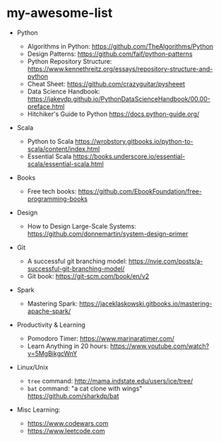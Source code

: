 # my-awesome-list

- Python    
    - Algorithms in Python: https://github.com/TheAlgorithms/Python
    - Design Patterns: https://github.com/faif/python-patterns
    - Python Repository Structure: https://www.kennethreitz.org/essays/repository-structure-and-python
    - Cheat Sheet: https://github.com/crazyguitar/pysheeet
    - Data Science Handbook: https://jakevdp.github.io/PythonDataScienceHandbook/00.00-preface.html
    - Hitchiker's Guide to Python https://docs.python-guide.org/

- Scala
    - Python to Scala https://wrobstory.gitbooks.io/python-to-scala/content/index.html
    - Essential Scala https://books.underscore.io/essential-scala/essential-scala.html
    
- Books
    - Free tech books: https://github.com/EbookFoundation/free-programming-books
  
- Design
    - How to Design Large-Scale Systems: https://github.com/donnemartin/system-design-primer
 
- Git
    - A successful git branching model: https://nvie.com/posts/a-successful-git-branching-model/
    - Git book: https://git-scm.com/book/en/v2
 
- Spark
    - Mastering Spark: https://jaceklaskowski.gitbooks.io/mastering-apache-spark/
  
- Productivity & Learning
    - Pomodoro Timer: https://www.marinaratimer.com/
    - Learn Anything in 20 hours: https://www.youtube.com/watch?v=5MgBikgcWnY
  
- Linux/Unix
    - `tree` command: http://mama.indstate.edu/users/ice/tree/
    - `bat` command: "a cat clone with wings" https://github.com/sharkdp/bat
    
- Misc Learning:
    - https://www.codewars.com
    - https://www.leetcode.com
